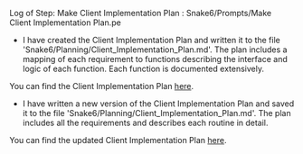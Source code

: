 Log of Step: Make Client Implementation Plan : Snake6/Prompts/Make Client Implementation Plan.pe


 - I have created the Client Implementation Plan and written it to the file 'Snake6/Planning/Client_Implementation_Plan.md'. The plan includes a mapping of each requirement to functions describing the interface and logic of each function. Each function is documented extensively.

You can find the Client Implementation Plan [here](Snake6/Planning/Client_Implementation_Plan.md).

 - I have written a new version of the Client Implementation Plan and saved it to the file 'Snake6/Planning/Client_Implementation_Plan.md'. The plan includes all the requirements and describes each routine in detail.

You can find the updated Client Implementation Plan [here](Snake6/Planning/Client_Implementation_Plan.md).